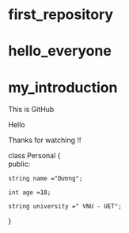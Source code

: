 # first_repository
# hello_everyone 
# my_introduction

This is GitHub



 Hello 

 Thanks for watching !!



class Personal
{   
    public:

    string name ="Dương";
    
    int age =18;

    string university =" VNU - UET";



}

